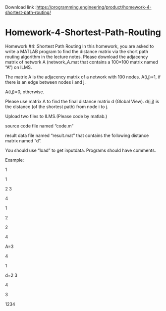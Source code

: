 Download link :https://programming.engineering/product/homework-4-shortest-path-routing/


# Homework-4-Shortest-Path-Routing
Homework #4: Shortest Path Routing
In this homework, you are asked to write a MATLAB program to find the distance matrix via the short path routing algorithm in the lecture notes. Please download the adjacency matrix of network A (network_A.mat that contains a 100×100 matrix named “A”) on ILMS.

The matrix A is the adjacency matrix of a network with 100 nodes. A(i,j)=1, if there is an edge between nodes i and j.

A(i,j)=0, otherwise.

Please use matrix A to find the final distance matrix d (Global View). d(i,j) is the distance (of the shortest path) from node i to j.

Upload two files to ILMS.(Please code by matlab.)

source code file named “code.m”

result data file named “result.mat” that contains the following distance matrix named “d”.

You should use “load” to get inputdata. Programs should have comments.


Example:

1

1

2 3

4

1

2

2

4

A=3


4


1

d=2 3


4

3


1234
